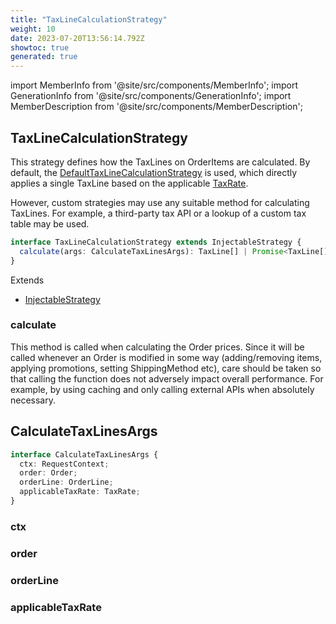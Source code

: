```yaml
---
title: "TaxLineCalculationStrategy"
weight: 10
date: 2023-07-20T13:56:14.792Z
showtoc: true
generated: true
---
```

<!-- This file was generated from the Vendure source. Do not modify. Instead, re-run the "docs:build" script -->
import MemberInfo from '@site/src/components/MemberInfo';
import GenerationInfo from '@site/src/components/GenerationInfo';
import MemberDescription from '@site/src/components/MemberDescription';


## TaxLineCalculationStrategy

<GenerationInfo sourceFile="packages/core/src/config/tax/tax-line-calculation-strategy.ts" sourceLine="22" packageName="@vendure/core" />

This strategy defines how the TaxLines on OrderItems are calculated. By default,
the <a href='/typescript-api/tax/default-tax-line-calculation-strategy#defaulttaxlinecalculationstrategy'>DefaultTaxLineCalculationStrategy</a> is used, which directly applies
a single TaxLine based on the applicable <a href='/typescript-api/entities/tax-rate#taxrate'>TaxRate</a>.

However, custom strategies may use any suitable method for calculating TaxLines.
For example, a third-party tax API or a lookup of a custom tax table may be used.

```ts title="Signature"
interface TaxLineCalculationStrategy extends InjectableStrategy {
  calculate(args: CalculateTaxLinesArgs): TaxLine[] | Promise<TaxLine[]>;
}
```
Extends

 * <a href='/typescript-api/common/injectable-strategy#injectablestrategy'>InjectableStrategy</a>



### calculate

<MemberInfo kind="method" type="(args: <a href='/typescript-api/tax/tax-line-calculation-strategy#calculatetaxlinesargs'>CalculateTaxLinesArgs</a>) => TaxLine[] | Promise&#60;TaxLine[]&#62;"   />

This method is called when calculating the Order prices. Since it will be called
whenever an Order is modified in some way (adding/removing items, applying promotions,
setting ShippingMethod etc), care should be taken so that calling the function does
not adversely impact overall performance. For example, by using caching and only
calling external APIs when absolutely necessary.


## CalculateTaxLinesArgs

<GenerationInfo sourceFile="packages/core/src/config/tax/tax-line-calculation-strategy.ts" sourceLine="40" packageName="@vendure/core" />



```ts title="Signature"
interface CalculateTaxLinesArgs {
  ctx: RequestContext;
  order: Order;
  orderLine: OrderLine;
  applicableTaxRate: TaxRate;
}
```

### ctx

<MemberInfo kind="property" type="<a href='/typescript-api/request/request-context#requestcontext'>RequestContext</a>"   />


### order

<MemberInfo kind="property" type="<a href='/typescript-api/entities/order#order'>Order</a>"   />


### orderLine

<MemberInfo kind="property" type="<a href='/typescript-api/entities/order-line#orderline'>OrderLine</a>"   />


### applicableTaxRate

<MemberInfo kind="property" type="<a href='/typescript-api/entities/tax-rate#taxrate'>TaxRate</a>"   />


